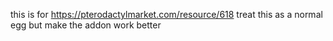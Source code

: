 this is for https://pterodactylmarket.com/resource/618
treat this as a normal egg but make the addon work better
